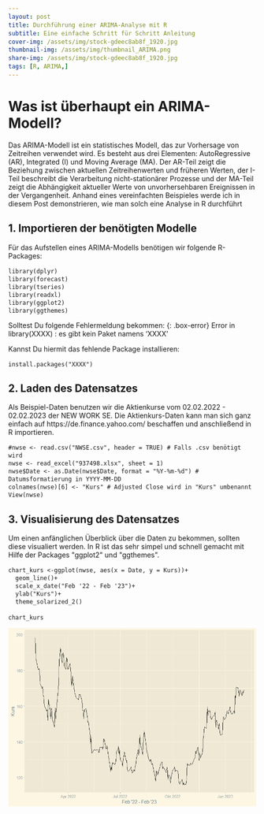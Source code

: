 ```yaml
---
layout: post
title: Durchführung einer ARIMA-Analyse mit R
subtitle: Eine einfache Schritt für Schritt Anleitung
cover-img: /assets/img/stock-gdeec8ab8f_1920.jpg
thumbnail-img: /assets/img/thumbnail_ARIMA.png
share-img: /assets/img/stock-gdeec8ab8f_1920.jpg
tags: [R, ARIMA,]
---
```

<h1>Was ist überhaupt ein ARIMA-Modell?</h1>
Das ARIMA-Modell ist ein statistisches Modell, das zur Vorhersage von Zeitreihen verwendet wird. Es besteht aus drei Elementen: AutoRegressive (AR), Integrated (I) und Moving Average (MA). Der AR-Teil zeigt die Beziehung zwischen aktuellen Zeitreihenwerten und früheren Werten, der I-Teil beschreibt die Verarbeitung nicht-stationärer Prozesse und der MA-Teil zeigt die Abhängigkeit aktueller Werte von unvorhersehbaren Ereignissen in der Vergangenheit.
Anhand eines vereinfachten Beispieles werde ich in diesem Post demonstrieren, wie man solch eine Analyse in R durchführt
<h2>1. Importieren der benötigten Modelle</h2>
Für das Aufstellen eines ARIMA-Modells benötigen wir folgende R-Packages:

~~~
library(dplyr)
library(forecast)
library(tseries)
library(readxl)
library(ggplot2)
library(ggthemes)
~~~

Solltest Du folgende Fehlermeldung bekommen:
{: .box-error}
Error in library(XXXX) : es gibt kein Paket namens ‘XXXX’

Kannst Du hiermit das fehlende Package installieren:
~~~
install.packages("XXXX")
~~~

<h2>2. Laden des Datensatzes</h2>
Als Beispiel-Daten benutzen wir die Aktienkurse vom 02.02.2022 - 02.02.2023 der NEW WORK SE. Die Aktienkurs-Daten kann man sich ganz einfach auf https://de.finance.yahoo.com/ beschaffen und anschließend in R importieren.

~~~
#nwse <- read.csv("NWSE.csv", header = TRUE) # Falls .csv benötigt wird
nwse <- read_excel("937498.xlsx", sheet = 1)
nwse$Date <- as.Date(nwse$Date, format = "%Y-%m-%d") # Datumsformatierung in YYYY-MM-DD
colnames(nwse)[6] <- "Kurs" # Adjusted Close wird in "Kurs" umbenannt
View(nwse)
~~~

<h2>3. Visualisierung des Datensatzes</h2>
Um einen anfänglichen Überblick über die Daten zu bekommen, sollten diese visualiert werden. In R ist das sehr simpel und schnell gemacht mit Hilfe der Packages "ggplot2" und "ggthemes".

~~~
chart_kurs <-ggplot(nwse, aes(x = Date, y = Kurs))+ 
  geom_line()+
  scale_x_date("Feb '22 - Feb '23")+
  ylab("Kurs")+
  theme_solarized_2()

chart_kurs
~~~


![Kurs](/assets/img/Rplot.png)
